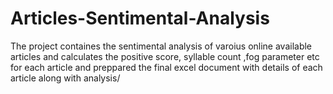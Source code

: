 # Articles-Sentimental-Analysis
The project containes the sentimental analysis of varoius online available articles and calculates the positive score, syllable count ,fog parameter etc for each article and preppared the final excel document with details of each article along with analysis/

